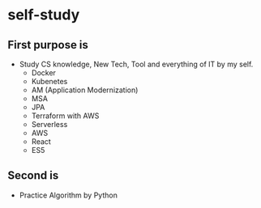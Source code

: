 # self-study
## First purpose is
- Study CS knowledge, New Tech, Tool and everything of IT by my self.
  - Docker
  - Kubenetes
  - AM (Application Modernization)
  - MSA
  - JPA
  - Terraform with AWS
  - Serverless
  - AWS
  - React
  - ES5

## Second is
  - Practice Algorithm by Python
